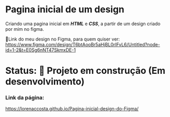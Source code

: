 # Pagina inicial de um design
Criando uma pagina inicial em ***HTML*** e ***CSS***, a partir de um design criado por mim no figma.

📌Link do meu design no Figma, para quem quiser ver: 
<https://www.figma.com/design/T6btAooBr5aHjBL0rIFvL6/Untitled?node-id=1-2&t=E0Sg6nNT47SkmxDE-1>

# Status: 🚧 Projeto em construção (Em desenvolvimento)

### Link da página: 
https://lorenaccosta.github.io/Pagina-inicial-design-do-Figma/

